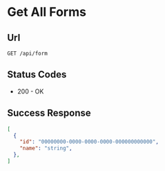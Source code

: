 # Get All Forms

## Url

    GET /api/form

## Status Codes

- 200 - OK

## Success Response

```json
[
  {
    "id": "00000000-0000-0000-0000-000000000000",
    "name": "string",
  },
]
```
